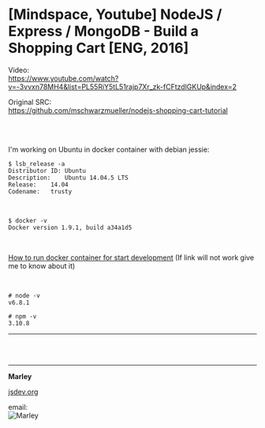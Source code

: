 # [Mindspace, Youtube] NodeJS / Express / MongoDB - Build a Shopping Cart [ENG, 2016]

Video:  
https://www.youtube.com/watch?v=-3vvxn78MH4&list=PL55RiY5tL51rajp7Xr_zk-fCFtzdlGKUp&index=2

Original SRC:  
https://github.com/mschwarzmueller/nodejs-shopping-cart-tutorial



<br/>
<br/>

I'm working on Ubuntu in docker container with debian jessie:

    $ lsb_release -a
    Distributor ID:	Ubuntu
    Description:	Ubuntu 14.04.5 LTS
    Release:	14.04
    Codename:	trusty


<br/>

    $ docker -v
    Docker version 1.9.1, build a34a1d5

<br/>


<a href="http://jsdev.org/env/docker/run-container/">How to run docker container for start development</a>
(If link will not work give me to know about it)

<br/>


    # node -v
    v6.8.1

    # npm -v
    3.10.8

<hr/>

<br/>
<br/>

___

**Marley**

<a href="https://jsdev.org">jsdev.org</a>

email:  
![Marley](http://img.fotografii.org/a3333333mail.gif "Marley")
